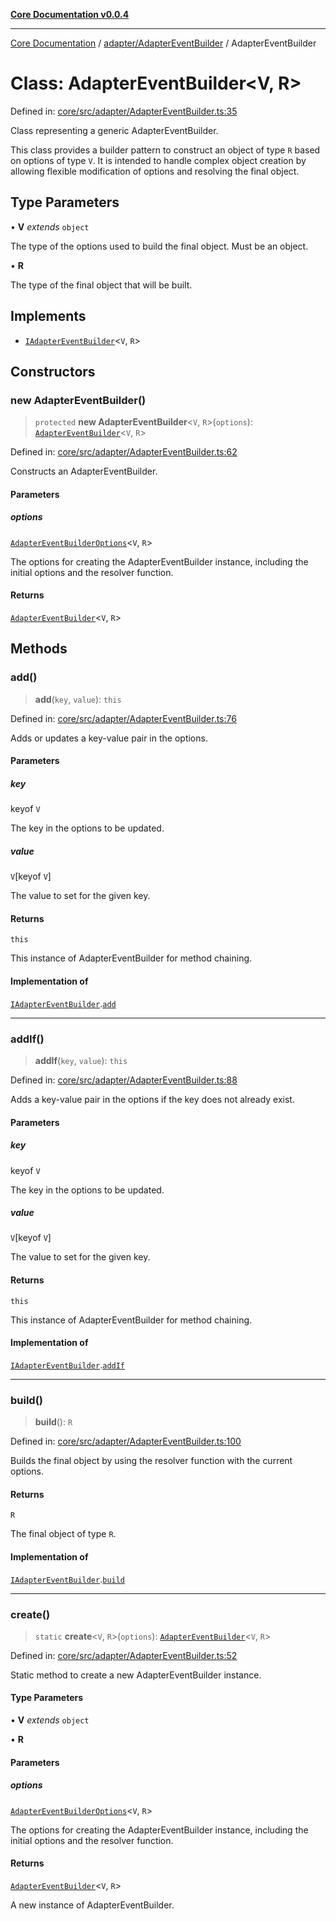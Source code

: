 [**Core Documentation v0.0.4**](../../../README.md)

***

[Core Documentation](../../../modules.md) / [adapter/AdapterEventBuilder](../README.md) / AdapterEventBuilder

# Class: AdapterEventBuilder\<V, R\>

Defined in: [core/src/adapter/AdapterEventBuilder.ts:35](https://github.com/stonemjs/core/blob/8c14a336c794eb98d8513b950cb1c2786962eaaf/src/adapter/AdapterEventBuilder.ts#L35)

Class representing a generic AdapterEventBuilder.

This class provides a builder pattern to construct an object of type `R` based on options of type `V`.
It is intended to handle complex object creation by allowing flexible modification of options and resolving the final object.

## Type Parameters

• **V** *extends* `object`

The type of the options used to build the final object. Must be an object.

• **R**

The type of the final object that will be built.

## Implements

- [`IAdapterEventBuilder`](../../../declarations/interfaces/IAdapterEventBuilder.md)\<`V`, `R`\>

## Constructors

### new AdapterEventBuilder()

> `protected` **new AdapterEventBuilder**\<`V`, `R`\>(`options`): [`AdapterEventBuilder`](AdapterEventBuilder.md)\<`V`, `R`\>

Defined in: [core/src/adapter/AdapterEventBuilder.ts:62](https://github.com/stonemjs/core/blob/8c14a336c794eb98d8513b950cb1c2786962eaaf/src/adapter/AdapterEventBuilder.ts#L62)

Constructs an AdapterEventBuilder.

#### Parameters

##### options

[`AdapterEventBuilderOptions`](../interfaces/AdapterEventBuilderOptions.md)\<`V`, `R`\>

The options for creating the AdapterEventBuilder instance, including the initial options and the resolver function.

#### Returns

[`AdapterEventBuilder`](AdapterEventBuilder.md)\<`V`, `R`\>

## Methods

### add()

> **add**(`key`, `value`): `this`

Defined in: [core/src/adapter/AdapterEventBuilder.ts:76](https://github.com/stonemjs/core/blob/8c14a336c794eb98d8513b950cb1c2786962eaaf/src/adapter/AdapterEventBuilder.ts#L76)

Adds or updates a key-value pair in the options.

#### Parameters

##### key

keyof `V`

The key in the options to be updated.

##### value

`V`\[keyof `V`\]

The value to set for the given key.

#### Returns

`this`

This instance of AdapterEventBuilder for method chaining.

#### Implementation of

[`IAdapterEventBuilder`](../../../declarations/interfaces/IAdapterEventBuilder.md).[`add`](../../../declarations/interfaces/IAdapterEventBuilder.md#add)

***

### addIf()

> **addIf**(`key`, `value`): `this`

Defined in: [core/src/adapter/AdapterEventBuilder.ts:88](https://github.com/stonemjs/core/blob/8c14a336c794eb98d8513b950cb1c2786962eaaf/src/adapter/AdapterEventBuilder.ts#L88)

Adds a key-value pair in the options if the key does not already exist.

#### Parameters

##### key

keyof `V`

The key in the options to be updated.

##### value

`V`\[keyof `V`\]

The value to set for the given key.

#### Returns

`this`

This instance of AdapterEventBuilder for method chaining.

#### Implementation of

[`IAdapterEventBuilder`](../../../declarations/interfaces/IAdapterEventBuilder.md).[`addIf`](../../../declarations/interfaces/IAdapterEventBuilder.md#addif)

***

### build()

> **build**(): `R`

Defined in: [core/src/adapter/AdapterEventBuilder.ts:100](https://github.com/stonemjs/core/blob/8c14a336c794eb98d8513b950cb1c2786962eaaf/src/adapter/AdapterEventBuilder.ts#L100)

Builds the final object by using the resolver function with the current options.

#### Returns

`R`

The final object of type `R`.

#### Implementation of

[`IAdapterEventBuilder`](../../../declarations/interfaces/IAdapterEventBuilder.md).[`build`](../../../declarations/interfaces/IAdapterEventBuilder.md#build)

***

### create()

> `static` **create**\<`V`, `R`\>(`options`): [`AdapterEventBuilder`](AdapterEventBuilder.md)\<`V`, `R`\>

Defined in: [core/src/adapter/AdapterEventBuilder.ts:52](https://github.com/stonemjs/core/blob/8c14a336c794eb98d8513b950cb1c2786962eaaf/src/adapter/AdapterEventBuilder.ts#L52)

Static method to create a new AdapterEventBuilder instance.

#### Type Parameters

• **V** *extends* `object`

• **R**

#### Parameters

##### options

[`AdapterEventBuilderOptions`](../interfaces/AdapterEventBuilderOptions.md)\<`V`, `R`\>

The options for creating the AdapterEventBuilder instance, including the initial options and the resolver function.

#### Returns

[`AdapterEventBuilder`](AdapterEventBuilder.md)\<`V`, `R`\>

A new instance of AdapterEventBuilder.
